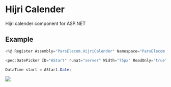 # Hijri Calender
Hijri calender component for ASP.NET

## Example
```c#
<%@ Register Assembly="ParsElecom.HijriCalender" Namespace="ParsElecom.HijriCalender" TagPrefix="pec" %>

<pec:DatePicker ID="AStart" runat="server" Width="75px" ReadOnly="true"></pec:DatePicker>

DataTime start = AStart.Date;
```



![](http://visit.parselecom.com/Api/Visit/14/D6AE01)
